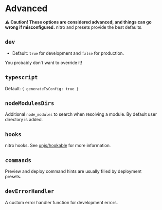 # Advanced

**⚠️ Caution! These options are considered advanced, and things can go wrong if misconfigured.** nitro and presets provide the best defaults.

## `dev`

- Default: `true` for development and `false` for production.

You probably don't want to override it!

## `typescript`

Default: `{ generateTsConfig: true }`

## `nodeModulesDirs`

Additional `node_modules` to search when resolving a module. By default user directory is added.

## `hooks`

nitro hooks. See [unjs/hookable](https://github.com/unjs/hookable) for more information.

## `commands`

Preview and deploy command hints are usually filled by deployment presets.

## `devErrorHandler`

A custom error handler function for development errors.
